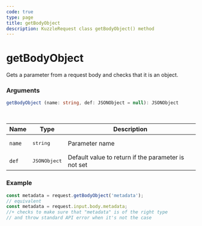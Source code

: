 ```yaml
---
code: true
type: page
title: getBodyObject
description: KuzzleRequest class getBodyObject() method
---
```


# getBodyObject

<SinceBadge version="auto-version" />

Gets a parameter from a request body and checks that it is an object.

### Arguments

```ts
getBodyObject (name: string, def: JSONObject = null): JSONObject
```

</br>

| Name   | Type              | Description    |
|--------|-------------------|----------------|
| `name` | <pre>string</pre> | Parameter name |
| `def` | <pre>JSONObject</pre> | Default value to return if the parameter is not set |


### Example

```ts
const metadata = request.getBodyObject('metadata');
// equivalent
const metadata = request.input.body.metadata;
//+ checks to make sure that "metadata" is of the right type
// and throw standard API error when it's not the case
```
